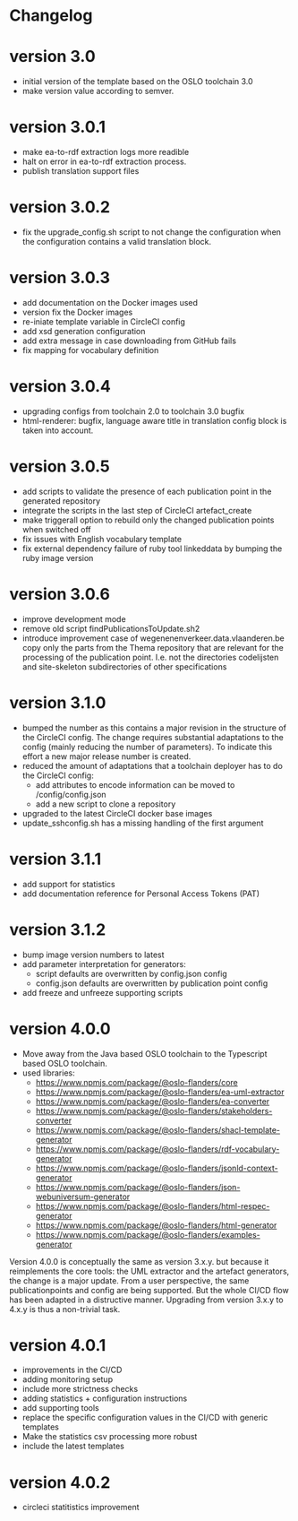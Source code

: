 # Changelog 

# version 3.0
- initial version of the template based on the OSLO toolchain 3.0
- make version value according to semver.

# version 3.0.1
- make ea-to-rdf extraction logs more readible
- halt on error in ea-to-rdf extraction process.
- publish translation support files

# version 3.0.2
- fix the upgrade_config.sh script to not change the configuration when the configuration contains a valid translation block.

# version 3.0.3
- add documentation on the Docker images used
- version fix the Docker images
- re-iniate template variable in CircleCI config
- add xsd generation configuration 
- add extra message in case downloading from GitHub fails
- fix mapping for vocabulary definition

# version 3.0.4
- upgrading configs from toolchain 2.0 to toolchain 3.0 bugfix
- html-renderer: bugfix, language aware title in translation config block is taken into account.

# version 3.0.5
- add scripts to validate the presence of each publication point in the generated repository
- integrate the scripts in the last step of CircleCI artefact_create
- make triggerall option to rebuild only the changed publication points when switched off
- fix issues with English vocabulary template 
- fix external dependency failure of ruby tool linkeddata by bumping the ruby image version 

# version 3.0.6
- improve development mode 
- remove old script findPublicationsToUpdate.sh2
- introduce improvement case of wegenenenverkeer.data.vlaanderen.be 
    copy only the parts from the Thema repository that are relevant for the processing of the publication point.
    I.e. not the directories codelijsten and site-skeleton subdirectories of other specifications 

# version 3.1.0
- bumped the number as this contains a major revision in the structure of the CircleCI config. 
  The change requires substantial adaptations to the config (mainly reducing the number of parameters).
  To indicate this effort a new major release number is created.
- reduced the amount of adaptations that a toolchain deployer has to do the CircleCI config:
     - add attributes to encode information can be moved to /config/config.json
     - add a new script to clone a repository
- upgraded to the latest CircleCI docker base images
- update_sshconfig.sh has a missing handling of the first argument

# version 3.1.1
- add support for statistics
- add documentation reference for Personal Access Tokens (PAT)

# version 3.1.2
- bump image version numbers to latest
- add parameter interpretation for generators:
   - script defaults are overwritten by config.json config
   - config.json defaults are overwritten by publication point config
- add freeze and unfreeze supporting scripts


# version 4.0.0
- Move away from the Java based OSLO toolchain to the Typescript based OSLO toolchain.
- used libraries:
  * https://www.npmjs.com/package/@oslo-flanders/core
  * https://www.npmjs.com/package/@oslo-flanders/ea-uml-extractor
  * https://www.npmjs.com/package/@oslo-flanders/ea-converter
  * https://www.npmjs.com/package/@oslo-flanders/stakeholders-converter
  * https://www.npmjs.com/package/@oslo-flanders/shacl-template-generator
  * https://www.npmjs.com/package/@oslo-flanders/rdf-vocabulary-generator
  * https://www.npmjs.com/package/@oslo-flanders/jsonld-context-generator
  * https://www.npmjs.com/package/@oslo-flanders/json-webuniversum-generator
  * https://www.npmjs.com/package/@oslo-flanders/html-respec-generator
  * https://www.npmjs.com/package/@oslo-flanders/html-generator
  * https://www.npmjs.com/package/@oslo-flanders/examples-generator

Version 4.0.0 is conceptually the same as version 3.x.y. but because it reimplements the
core tools: the UML extractor and the artefact generators, the change is a major update.
From a user perspective, the same publicationpoints and config are being supported.
But the whole CI/CD flow has been adapted in a distructive manner.
Upgrading from version 3.x.y to 4.x.y is thus a non-trivial task.

# version 4.0.1
- improvements in the CI/CD
- adding monitoring setup
- include more strictness checks
- adding statistics + configuration instructions 
- add supporting tools
- replace the specific configuration values in the CI/CD with generic templates
- Make the statistics csv processing more robust
- include the latest templates 

# version 4.0.2
- circleci statitistics improvement

